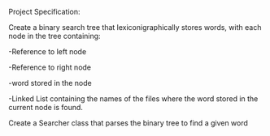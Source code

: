 

Project Specification:


Create a binary search tree that lexiconigraphically stores words, with each node in the tree containing: 

-Reference to left node 

-Reference to right node

-word stored in the node

-Linked List containing the names of the files where the word stored in the current node is found.




Create a Searcher class that parses the binary tree to find a given word
